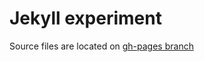 # Jekyll experiment
Source files are located on [gh-pages branch](https://github.com/AaronszXia/blog/tree/gh-pages "gh-pages branch")